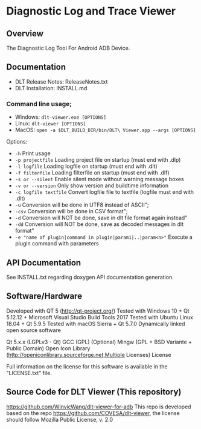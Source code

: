# Diagnostic Log and Trace Viewer

## Overview

The Diagnostic Log Tool For Android ADB Device.

## Documentation

+ DLT Release Notes: ReleaseNotes.txt
+ DLT Installation: INSTALL.md

### Command line usage;

+ Windows: `dlt-viewer.exe [OPTIONS]`
+ Linux: `dlt-viewer [OPTIONS]`
+ MacOS: `open -a $DLT_BUILD_DIR/bin/DLT\ Viewer.app --args [OPTIONS]`

Options: 
+ `-h` Print usage
+ `-p projectfile` Loading project file on startup (must end with .dlp)
+ `-l logfile`     Loading logfile on startup (must end with .dlt)
+ `-f filterfile`  Loading filterfile on startup (must end with .dlf)
+ `-s or --silent`  Enable silent mode without warning message boxes
+ `-v or --version` Only show version and buildtime information
+ `-c logfile textfile`  Convert logfile file to textfile (logfile must end with .dlt)
+ `-u` Conversion will be done in UTF8 instead of ASCII";
+ `-csv` Conversion will be done in CSV format";
+ `-d` Conversion will NOT be done, save in dlt file format again instead"
+ `-dd` Conversion will NOT be done, save as decoded messages in dlt format"
+ `-e "name of plugin|command in plugin|param1|..|param<n>"` Execute a plugin command with <n> parameters

## API Documentation

See INSTALL.txt regarding doxygen API documentation generation.

## Software/Hardware

Developed with QT 5 (http://qt-project.org/)
Tested with Windows 10 + Qt 5.12.12 + Microsoft Visual Studio Build Tools 2017
Tested with Ubuntu Linux 18.04 + Qt 5.9.5
Tested with macOS Sierra + Qt 5.7.0
Dynamically linked open source software

Qt 5.x.x (LGPLv3 - Qt)
GCC (GPL)
(Optional) Mingw (GPL + BSD Variante + Public Domain)
Open Icon Library (http://openiconlibrary.sourceforge.net,Multiple Licenses)
License

Full information on the license for this software is available in the "LICENSE.txt" file.

## Source Code for DLT Viewer (This repository)
https://github.com/WinvicWang/dlt-viewer-for-adb
This repo is developed based on the repo https://github.com/COVESA/dlt-viewer, the license should follow Mozilla Public License, v. 2.0





